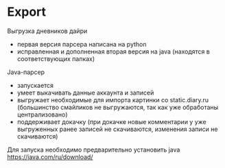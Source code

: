 ﻿# Export
Выгрузка дневников дайри

* первая версия парсера написана на python
* исправленная и дополненная вторая версия на java (находятся в соответствующих папках)

Java-парсер 
* запускается 
* умеет выкачивать данные аккаунта и записей
* выгружает необходимые для импорта картинки со static.diary.ru (большинство смайликов не выгружаются, так как уже обработаны централизовано)
* поддерживает докачку (при докачке новые комментарии у уже выгруженных ранее записей не скачиваются, изменения записи не скачиваются)

Для запуска необходимо предварительно установить java https://java.com/ru/download/